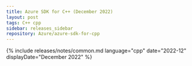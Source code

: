 ```yaml
---
title: Azure SDK for C++ (December 2022)
layout: post
tags: C++ cpp
sidebar: releases_sidebar
repository: Azure/azure-sdk-for-cpp
---
```

{% include releases/notes/common.md language="cpp" date="2022-12" displayDate="December 2022" %}
